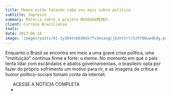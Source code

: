 ```yaml
---
title: Memes estão falando cada vez mais sobre política
subtitle: Impresso
summary: Matéria sobre o projeto MUSEUdeMEMES
client: Correio Braziliense
tools: 
date: 2017-06-16
image: 'images/posts/81-1y304tnb6d0dx7fv3msaugcjb3nt5rlc5zhf00uwdkdg.png'
---
```


Enquanto o Brasil se encontra em meio a uma grave crise política, uma "instituição" continua firme e forte: o meme. No momento em que o país tenta lidar com escândalos e abalos governamentais, o brasileiro opta por fazer do próprio sofrimento um motivo para rir, e as imagens de crítica e humor político-sociais tomam conta da internet.

<div class="post__share"><ul class="share__list list-reset">ACESSE A NOTÍCIA COMPLETA<li class="share__item" style="margin-left: 10px"><a class="share__link share__facebook" style="background: #fa5657" href="http://www.correiobraziliense.com.br/app/noticia/diversao-e-arte/2017/06/20/interna_diversao_arte,603440/meme-sobre-politica.shtml 
onclick=window.open(this.href, 'pop-up', 'left=20,top=20,width=500,height=500,toolbar=1,resizable=0'); return false;" title="Link" rel="nofollow"><i class="fa-solid fa-link"></i></a></li></ul></div>
<!-- <div class="gallery-box"><div class="gallery"><img src="/clipping/images/example-1.jpg" loading="lazy" alt="Project"><img src="/clipping/images/example-2.jpg" loading="lazy" alt="Project"></div><em>Gallery / <a href="https://www.freepik.com/" target="_blank">Freepic</a></em></div> -->